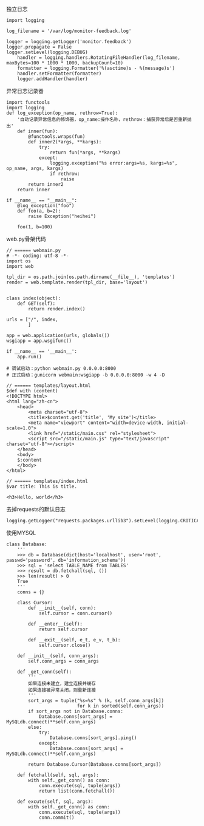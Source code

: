 独立日志

    import logging                                                                 

    log_filename = '/var/log/monitor-feedback.log'                                 

    logger = logging.getLogger('monitor.feedback')                                    
    logger.propagate = False                                                          
    logger.setLevel(logging.DEBUG)                                                    
        handler = logging.handlers.RotatingFileHandler(log_filename, maxBytes=100 * 1000 * 1000, backupCount=10)
        formatter = logging.Formatter('%(asctime)s - %(message)s')                        
        handler.setFormatter(formatter)                                                   
        logger.addHandler(handler)

异常日志记录器

    import functools
    import logging
    def log_exception(op_name, rethrow=True):
        '自动记录异常信息的修饰器，op_name:操作名称，rethrow：捕获异常后是否重新抛出'
        def inner(fun):
            @functools.wraps(fun)
            def inner2(*args, **kargs):
                try:
                    return fun(*args, **kargs)
                except:
                    logging.exception("%s error:args=%s, kargs=%s", op_name, args, kargs)
                    if rethrow:
                        raise
            return inner2
        return inner
                                                                                      
    if __name__ == "__main__":
        @log_exception("foo")
        def foo(a, b=2):
            raise Exception("heihei")
                                                                                      
        foo(1, b=100)

web.py骨架代码
    
    // ====== webmain.py
    # -*- coding: utf-8 -*-
    import os
    import web

    tpl_dir = os.path.join(os.path.dirname(__file__), 'templates')
    render = web.template.render(tpl_dir, base='layout')


    class index(object):
        def GET(self):
            return render.index()

    urls = ["/", index,
            ]

    app = web.application(urls, globals())
    wsgiapp = app.wsgifunc()

    if __name__ == '__main__':
        app.run()
    
    # 调试启动：python webmain.py 0.0.0.0:8000
    # 正式启动：gunicorn webmain:wsgiapp -b 0.0.0.0:8000 -w 4 -D

    // ====== templates/layout.html
    $def with (content)
    <!DOCTYPE html>
    <html lang="zh-cn">
        <head>
            <meta charset="utf-8">
            <title>$content.get('title', 'My site')</title>
            <meta name="viewport" content="width=device-width, initial-scale=1.0">
            <link href="/static/main.css" rel="stylesheet">
            <script src="/static/main.js" type="text/javascript" charset="utf-8"></script>
        </head>
        <body>
        $:content
        </body>
    </html>

    // ====== templates/index.html
    $var title: This is title.

    <h3>Hello, world</h3>



去掉requests的默认日志

    logging.getLogger("requests.packages.urllib3").setLevel(logging.CRITICAL)  

使用MYSQL

    class Database:
        '''
        >>> db = Database(dict(host='localhost', user='root', passwd='password', db='information_schema'))
        >>> sql = 'select TABLE_NAME from TABLES'
        >>> result = db.fetchall(sql, ())
        >>> len(result) > 0
        True
        '''
        conns = {}

        class Cursor:
            def __init__(self, conn):
                self.cursor = conn.cursor()

            def __enter__(self):
                return self.cursor
                        
            def __exit__(self, e_t, e_v, t_b):
                self.cursor.close()

        def __init__(self, conn_args):
            self.conn_args = conn_args

        def _get_conn(self):
            '''
            如果连接未建立，建立连接并缓存
            如果连接被异常关闭，则重新连接
            '''
            sort_args = tuple("%s=%s" % (k, self.conn_args[k])
                              for k in sorted(self.conn_args))
            if sort_args not in Database.conns:
                Database.conns[sort_args] = MySQLdb.connect(**self.conn_args)
            else:
                try:
                    Database.conns[sort_args].ping()
                except:
                    Database.conns[sort_args] = MySQLdb.connect(**self.conn_args)

            return Database.Cursor(Database.conns[sort_args])

        def fetchall(self, sql, args):
            with self._get_conn() as conn:
                conn.execute(sql, tuple(args))
                return list(conn.fetchall())

        def excute(self, sql, args):
            with self._get_conn() as conn:
                conn.execute(sql, tuple(args))
                conn.commit()
